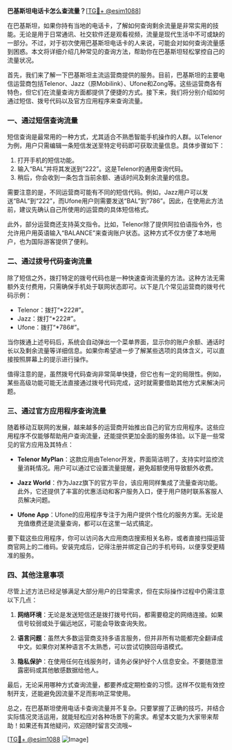 **巴基斯坦电话卡怎么查流量？**[[TG💪+ @esim1088](https://t.me/s/esim1088)]

在巴基斯坦，如果你持有当地的电话卡，了解如何查询剩余流量是非常实用的技能。无论是用于日常通讯、社交软件还是观看视频，流量是现代生活中不可或缺的一部分。不过，对于初次使用巴基斯坦电话卡的人来说，可能会对如何查询流量感到困惑。本文将详细介绍几种常见的查询方法，帮助你在巴基斯坦轻松掌控自己的流量状况。

首先，我们来了解一下巴基斯坦主流运营商提供的服务。目前，巴基斯坦的主要电信运营商包括Telenor、Jazz（原Mobilink）、Ufone和Zong等。这些运营商各有特色，但它们在流量查询方面都提供了便捷的方式。接下来，我们将分别介绍如何通过短信、拨号代码以及官方应用程序来查询流量。

### 一、通过短信查询流量

短信查询是最常用的一种方式，尤其适合不熟悉智能手机操作的人群。以Telenor为例，用户只需编辑一条短信发送至特定号码即可获取流量信息。具体步骤如下：

1. 打开手机的短信功能。
2. 输入“BAL”并将其发送到“222”。这是Telenor的通用查询代码。
3. 稍后，你会收到一条包含当前余额、通话时间及剩余流量的信息。

需要注意的是，不同运营商可能有不同的短信代码。例如，Jazz用户可以发送“BAL”到“222”，而Ufone用户则需要发送“BAL”到“786”。因此，在使用此方法前，建议先确认自己所使用的运营商的具体短信格式。

此外，部分运营商还支持英文指令。比如，Telenor除了提供阿拉伯语指令外，也允许用户用英语输入“BALANCE”来查询账户状态。这种方式不仅方便了本地用户，也为国际游客提供了便利。

### 二、通过拨号代码查询流量

除了短信之外，拨打特定的拨号代码也是一种快速查询流量的方法。这种方法无需额外支付费用，只需确保手机处于联网状态即可。以下是几个常见运营商的拨号代码示例：

- Telenor：拨打“*222#”。
- Jazz：拨打“*222#”。
- Ufone：拨打“*786#”。

当你拨通上述号码后，系统会自动弹出一个菜单界面，显示你的账户余额、通话时长以及剩余流量等详细信息。如果你希望进一步了解某些选项的具体含义，可以直接按照屏幕上的提示进行操作。

值得注意的是，虽然拨号代码查询非常简单快捷，但它也有一定的局限性。例如，某些高级功能可能无法直接通过拨号代码完成，这时就需要借助其他方式来解决问题。

### 三、通过官方应用程序查询流量

随着移动互联网的发展，越来越多的运营商开始推出自己的官方应用程序。这些应用程序不仅能够帮助用户查询流量，还能提供更加全面的服务体验。以下是一些常见的官方应用及其特点：

- **Telenor MyPlan**：这款应用由Telenor开发，界面简洁明了，支持实时监控流量消耗情况。用户可以通过它设置流量提醒，避免超额使用导致额外收费。
  
- **Jazz World**：作为Jazz旗下的官方平台，该应用同样集成了流量查询功能。此外，它还提供了丰富的优惠活动和客户服务入口，便于用户随时联系客服人员解决问题。

- **Ufone App**：Ufone的应用程序专注于为用户提供个性化的服务方案。无论是充值缴费还是流量查询，都可以在这里一站式搞定。

要下载这些应用程序，你可以访问各大应用商店搜索相关名称，或者直接扫描运营商官网上的二维码。安装完成后，记得注册并绑定自己的手机号码，以便享受更精准的服务。

### 四、其他注意事项

尽管上述方法已经足够满足大部分用户的日常需求，但在实际操作过程中仍需注意以下几点：

1. **网络环境**：无论是发送短信还是拨打拨号代码，都需要稳定的网络连接。如果信号较弱或处于偏远地区，可能会导致查询失败。

2. **语言问题**：虽然大多数运营商支持多语言服务，但并非所有功能都完全翻译成中文。如果你对某种语言不太熟悉，可以尝试切换回母语模式。

3. **隐私保护**：在使用任何在线服务时，请务必保护好个人信息安全。不要随意泄露密码或其他敏感数据给他人。

最后，无论采用哪种方式查询流量，都要养成定期检查的习惯。这样不仅能有效控制开支，还能避免因流量不足而影响正常使用。

总之，在巴基斯坦使用电话卡查询流量并不复杂。只要掌握了正确的技巧，并结合实际情况灵活运用，就能轻松应对各种场景下的需求。希望本文能为大家带来帮助！如果还有其他疑问，欢迎随时留言交流哦~

[[TG💪+ @esim1088](https://t.me/s/esim1088) ![Image](https://i.postimg.cc/4NQfJmqS/Snipaste-2025-05-13-00-14-12.png)]
